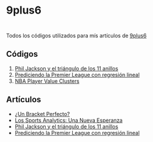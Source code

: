 # 9plus6   
<img src="https://secureservercdn.net/198.71.233.51/3nw.43d.myftpupload.com/wp-content/uploads/2020/04/Logo-negro-P%C3%A1gina.png" width="10px">   

Todos los códigos utilizados para mís artículos de [9plus6](https://9plus6.com/ "9plus6 Sitio Oficial")   
## Códigos   
1.  [Phil Jackson y el triángulo de los 11 anillos](https://github.com/pablolopez2733/9plus6/tree/master/TriangleOffense)
2.  [Prediciendo la Premier League con regresión lineal](https://github.com/pablolopez2733/Predicting-Premier-League.git)
3. [NBA Player Value Clusters](https://github.com/pablolopez2733/9plus6/blob/master/ValueClusters/ValueClusters.ipynb)   
## Artículos
* [¿Un Bracket Perfecto?](https://9plus6.com/un-bracket-perfecto-2/)
* [Los Sports Analytics: Una Nueva Esperanza](https://9plus6.com/los-sports-analytics-una-nueva-esperanza/)
* [Phil Jackson y el triángulo de los 11 anillos](https://9plus6.com/phil-jackson-y-el-triangulo-de-los-11-anillos/)
* [Prediciendo la Premier League con regresión lineal]()
